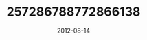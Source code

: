 ---
title: "257286788772866138"
image: "2012-08-14 06.49.57 257286788772866138_46248401"
date: "2012-08-14"
type: "photo"
---